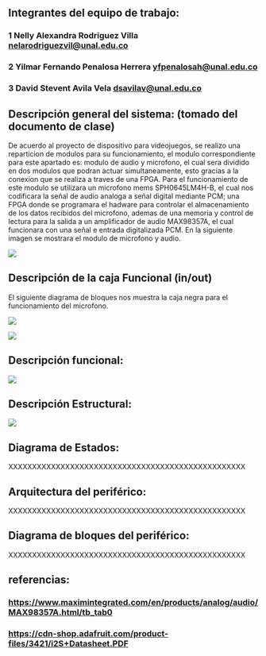 ## Integrantes del equipo de trabajo:

### 1 Nelly Alexandra Rodriguez Villa   nelarodriguezvil@unal.edu.co

### 2 Yilmar Fernando Penalosa Herrera  yfpenalosah@unal.edu.co

### 3 David Stevent Avila Vela          dsavilav@unal.edu.co


## Descripción general del sistema: (tomado del documento de clase)

De acuerdo al proyecto de dispositivo para videojuegos, se realizo una reparticion de modulos para su funcionamiento, el modulo correspondiente para este apartado es: modulo de audio y microfono, el cual sera dividido en dos modulos que podran actuar simultaneamente, esto gracias a la conexion que se realiza a traves de una FPGA. Para el funcionamiento de este modulo se utilizara un microfono mems SPH0645LM4H-B, el cual nos codificara la señal de audio analoga a señal digital mediante PCM; una FPGA donde se programara el hadware para controlar el almacenamiento de los datos recibidos del microfono, ademas de una memoria y control de lectura para la salida a un amplificador de audio MAX98357A, el cual funcionara con una señal e entrada digitalizada PCM.
En la siguiente imagen se mostrara el modulo de microfono y audio.


 ![](https://github.com/Fabeltranm/FPGA-Game-D1/blob/master/HW/RTL/06PCM-AUDIO-MICROFONO/Version_02/03%20document/caja%20negra.png) 
## Descripción de la caja Funcional  (in/out)

 El siguiente diagrama de bloques nos muestra la caja negra para el funcionamiento del microfono.
 
 ![](https://github.com/Fabeltranm/FPGA-Game-D1/blob/master/HW/RTL/06PCM-AUDIO-MICROFONO/Version_02/03%20document/dgb.png)
 
  
 ![](https://github.com/Fabeltranm/FPGA-Game-D1/blob/master/HW/RTL/06PCM-AUDIO-MICROFONO/Version_02/03%20document/MAX98357A.png)

## Descripción funcional:

![](https://github.com/Fabeltranm/FPGA-Game-D1/blob/master/HW/RTL/06PCM-AUDIO-MICROFONO/Version_02/03%20document/dgf.png)

## Descripción Estructural:

![](https://github.com/Fabeltranm/FPGA-Game-D1/blob/master/HW/RTL/06PCM-AUDIO-MICROFONO/Version_02/03%20document/dge.png)

## Diagrama de Estados:

XXXXXXXXXXXXXXXXXXXXXXXXXXXXXXXXXXXXXXXXXXXXXXXXXX

## Arquitectura del periférico:

XXXXXXXXXXXXXXXXXXXXXXXXXXXXXXXXXXXXXXXXXXXXXXXXXX

## Diagrama de bloques del periférico:

XXXXXXXXXXXXXXXXXXXXXXXXXXXXXXXXXXXXXXXXXXXXXXXXXX

## referencias:

### https://www.maximintegrated.com/en/products/analog/audio/MAX98357A.html/tb_tab0
### https://cdn-shop.adafruit.com/product-files/3421/i2S+Datasheet.PDF

